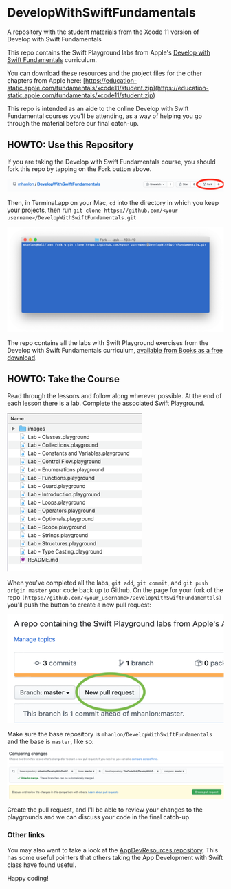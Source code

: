 # DevelopWithSwiftFundamentals
A repository with the student materials from the Xcode 11 version of Develop with Swift Fundamentals

This repo contains the Swift Playground labs from Apple's [Develop with Swift Fundamentals](https://books.apple.com/us/book/develop-in-swift-fundamentals/id1511184145) curriculum.

You can download these resources and the project files for the other chapters from Apple here: [https://education-static.apple.com/fundamentals/xcode11/student.zip](https://education-static.apple.com/fundamentals/xcode11/student.zip)

This repo is intended as an aide to the online Develop with Swift Fundamental courses you'll be attending, as a way of helping you go through the material before our final catch-up.

## HOWTO: Use this Repository

If you are taking the Develop with Swift Fundamentals course, you should fork this repo by tapping on the Fork button above.

![](images/fork.png)


Then, in Terminal.app on your Mac, `cd` into the directory in which you keep your projects, then run `git clone https://github.com/<your username>/DevelopWithSwiftFundamentals.git`

![](images/git-clone.png)


The repo contains all the labs with Swift Playground exercises from the Develop  with Swift Fundamentals curriculum, [available from Books as a free download](https://books.apple.com/us/book/develop-in-swift-fundamentals/id1511184145).

## HOWTO:  Take the Course

Read through the lessons and follow along wherever possible. At the end of each lesson there is a lab. Complete the associated Swift Playground.

![](images/the-labs.png)


When you've completed all the labs, `git add`, `git commit`, and `git push origin master` your code back up to Github. On the page for your fork of the repo `(https://github.com/<your_username>/DevelopWithSwiftFundamentals)` you'll push the button to create a new pull request:

![](images/new-pull-request-button.png)




Make sure the base repository is `mhanlon/DevelopWithSwiftFundamentals` and the base is `master`, like so:

![](images/pull-request-base.png)


Create the pull request, and I'll be able to review your changes to the playgrounds and we can discuss your code in the final catch-up.

### Other links
You may also want to take a look at the [AppDevResources repository](https://github.com/mhanlon/AppDevResources). This has some useful pointers that others taking the App Development with Swift class have found useful.

Happy coding!
